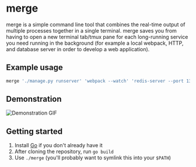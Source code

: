 # merge
merge is a simple command line tool that combines the real-time output of multiple processes together in a single terminal. merge saves you from having to open a new terminal tab/tmux pane for each long-running service you need running in the background (for example a local webpack, HTTP, and database server in order to develop a web application).

## Example usage
```sh
merge './manage.py runserver' 'webpack --watch' 'redis-server --port 1337'
```

## Demonstration
![Demonstration GIF](https://user-images.githubusercontent.com/35482043/76673656-15d3c300-6575-11ea-9ee1-781b4580b24b.gif)

## Getting started
1. Install [Go](https://golang.org/) if you don't already have it
2. After cloning the repository, run `go build`
3. Use `./merge` (you'll probably want to symlink this into your `$PATH`)

